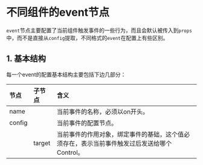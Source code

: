 # 不同组件的event节点

`event`节点主要配置了当前组件触发事件的一些行为，而且会默认被传入到`props`中，而不是直接从`config`提取，不同格式的`event`在配置上有些区别。

## 1. 基本结构

每一个event的配置基本结构主要包括下边几部分：

| 节点 | 子节点 | 含义 |
| :--- | :--- | :--- |
| name |  | 当前事件的名称，必须以on开头。 |
| config |  | 当前事件的配置节点。 |
|  | target | 当前事件的作用对象，绑定事件的基础，这个值必须存在，表示当前事件触发过后发送给哪个Control。 |



